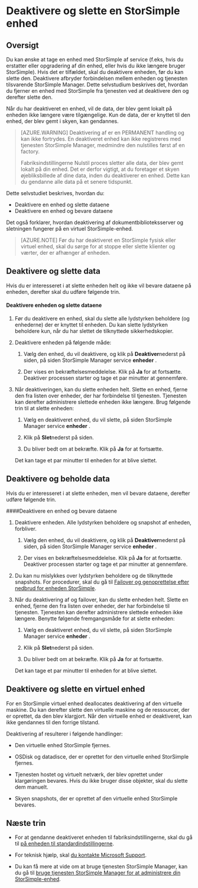 <properties 
   pageTitle="Deaktivere og slette en StorSimple enhed | Microsoft Azure"
   description="Beskriver, hvordan du fjerner StorSimple enhed fra tjeneste ved først deaktivere den og derefter slette den."
   services="storsimple"
   documentationCenter=""
   authors="SharS"
   manager="carmonm"
   editor="" />
<tags 
   ms.service="storsimple"
   ms.devlang="na"
   ms.topic="article"
   ms.tgt_pltfrm="na"
   ms.workload="na"
   ms.date="10/18/2016"
   ms.author="anoobbacker" />

# <a name="deactivate-and-delete-a-storsimple-device"></a>Deaktivere og slette en StorSimple enhed

## <a name="overview"></a>Oversigt

Du kan ønske at tage en enhed med StorSimple af service (f.eks, hvis du erstatter eller opgradering af din enhed, eller hvis du ikke længere bruger StorSimple). Hvis det er tilfældet, skal du deaktivere enheden, før du kan slette den. Deaktivere afbryder forbindelsen mellem enheden og tjenesten tilsvarende StorSimple Manager. Dette selvstudium beskrives det, hvordan du fjerner en enhed med StorSimple fra tjenesten ved at deaktivere den og derefter slette den. 

Når du har deaktiveret en enhed, vil de data, der blev gemt lokalt på enheden ikke længere være tilgængelige. Kun de data, der er knyttet til den enhed, der blev gemt i skyen, kan gendannes.  

>[AZURE.WARNING] Deaktivering af er en PERMANENT handling og kan ikke fortrydes. En deaktiveret enhed kan ikke registreres med tjenesten StorSimple Manager, medmindre den nulstilles først af en factory. 
>
>Fabriksindstillingerne Nulstil proces sletter alle data, der blev gemt lokalt på din enhed. Det er derfor vigtigt, at du foretager et skyen øjebliksbillede af dine data, inden du deaktiverer en enhed. Dette kan du gendanne alle data på et senere tidspunkt.

Dette selvstudiet beskrives, hvordan du:

- Deaktivere en enhed og slette dataene
- Deaktivere en enhed og bevare dataene

Det også forklarer, hvordan deaktivering af dokumentbiblioteksserver og sletningen fungerer på en virtuel StorSimple-enhed.

>[AZURE.NOTE] Før du har deaktiveret en StorSimple fysisk eller virtuel enhed, skal du sørge for at stoppe eller slette klienter og værter, der er afhænger af enheden.

## <a name="deactivate-and-delete-data"></a>Deaktivere og slette data

Hvis du er interesseret i at slette enheden helt og ikke vil bevare dataene på enheden, derefter skal du udføre følgende trin.

#### <a name="to-deactivate-the-device-and-delete-the-data"></a>Deaktivere enheden og slette dataene  

1. Før du deaktivere en enhed, skal du slette alle lydstyrken beholdere (og enhederne) der er knyttet til enheden. Du kan slette lydstyrken beholdere kun, når du har slettet de tilknyttede sikkerhedskopier.

2. Deaktivere enheden på følgende måde:

    1. Vælg den enhed, du vil deaktivere, og klik på **Deaktiver**nederst på siden, på siden StorSimple Manager service **enheder** .

    2. Der vises en bekræftelsesmeddelelse. Klik på **Ja** for at fortsætte. Deaktiver processen starter og tage et par minutter at gennemføre.

3. Når deaktiveringen, kan du slette enheden helt. Slette en enhed, fjerne den fra listen over enheder, der har forbindelse til tjenesten. Tjenesten kan derefter administrere slettede enheden ikke længere. Brug følgende trin til at slette enheden:

    1. Vælg en deaktiveret enhed, du vil slette, på siden StorSimple Manager service **enheder** .

    2. Klik på **Slet**nederst på siden.

    3. Du bliver bedt om at bekræfte. Klik på **Ja** for at fortsætte.

    Det kan tage et par minutter til enheden for at blive slettet.

## <a name="deactivate-and-retain-data"></a>Deaktivere og beholde data

Hvis du er interesseret i at slette enheden, men vil bevare dataene, derefter udføre følgende trin.

####<a name="to-deactivate-a-device-and-retain-the-data"></a>Deaktivere en enhed og bevare dataene 

1. Deaktivere enheden. Alle lydstyrken beholdere og snapshot af enheden, forbliver.

    1. Vælg den enhed, du vil deaktivere, og klik på **Deaktiver**nederst på siden, på siden StorSimple Manager service **enheder** .

    2. Der vises en bekræftelsesmeddelelse. Klik på **Ja** for at fortsætte. Deaktiver processen starter og tage et par minutter at gennemføre.

2. Du kan nu mislykkes over lydstyrken beholdere og de tilknyttede snapshots. For procedurer, skal du gå til [Failover og genoprettelse efter nedbrud for enheden StorSimple](storsimple-device-failover-disaster-recovery.md).

3. Når du deaktivering af og failover, kan du slette enheden helt. Slette en enhed, fjerne den fra listen over enheder, der har forbindelse til tjenesten. Tjenesten kan derefter administrere slettede enheden ikke længere. Benytte følgende fremgangsmåde for at slette enheden:
 
    1. Vælg en deaktiveret enhed, du vil slette, på siden StorSimple Manager service **enheder** .

    2. Klik på **Slet**nederst på siden.

    3. Du bliver bedt om at bekræfte. Klik på **Ja** for at fortsætte.

    Det kan tage et par minutter til enheden for at blive slettet.

## <a name="deactivate-and-delete-a-virtual-device"></a>Deaktivere og slette en virtuel enhed

For en StorSimple virtuel enhed deallocates deaktivering af den virtuelle maskine. Du kan derefter slette den virtuelle maskine og de ressourcer, der er oprettet, da den blev klargjort. Når den virtuelle enhed er deaktiveret, kan ikke gendannes til den forrige tilstand. 

Deaktivering af resulterer i følgende handlinger:

- Den virtuelle enhed StorSimple fjernes.

- OSDisk og datadisce, der er oprettet for den virtuelle enhed StorSimple fjernes.

- Tjenesten hostet og virtuelt netværk, der blev oprettet under klargøringen bevares. Hvis du ikke bruger disse objekter, skal du slette dem manuelt.

- Skyen snapshots, der er oprettet af den virtuelle enhed StorSimple bevares.

## <a name="next-steps"></a>Næste trin
- For at gendanne deaktiveret enheden til fabriksindstillingerne, skal du gå til [på enheden til standardindstillingerne](storsimple-manage-device-controller.md#reset-the-device-to-factory-default-settings).

- For teknisk hjælp, skal [du kontakte Microsoft Support](storsimple-contact-microsoft-support.md).

- Du kan få mere at vide om at bruge tjenesten StorSimple Manager, kan du gå til [bruge tjenesten StorSimple Manager for at administrere din StorSimple-enhed](storsimple-manager-service-administration.md). 
